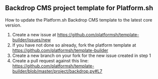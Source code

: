 Backdrop CMS project template for Platform.sh
----

How to update the Platform.sh Backdrop CMS template to the latest core version.

1) Create a new issue at
   https://github.com/platformsh/template-builder/issues/new
1) If you have not done so already, fork the platform template at
   https://github.com/platformsh/template-builder
1) Create a new branch on your fork for the new issue created in step 1
1) Create a pull request against this line:
   https://github.com/platformsh/template-builder/blob/master/project/backdrop.py#L7
